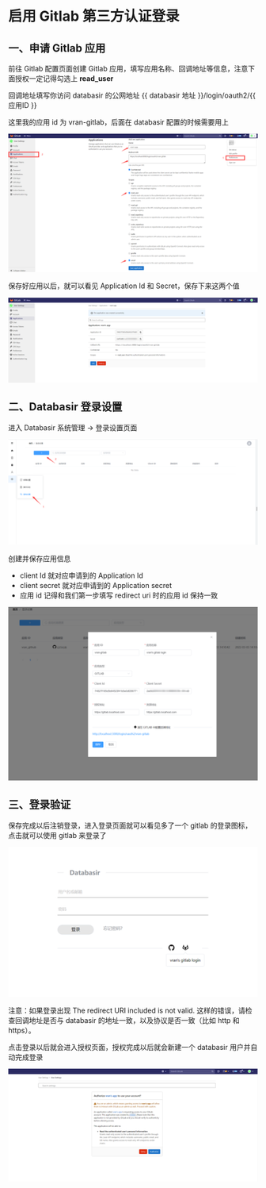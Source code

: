 # 启用 Gitlab 第三方认证登录

## 一、申请 Gitlab 应用

前往 Gitlab 配置页面创建 Gitlab 应用，填写应用名称、回调地址等信息，注意下面授权一定记得勾选上 **read_user**

回调地址填写你访问 databasir 的公网地址 {{ databasir 地址 }}/login/oauth2/{{ 应用ID }}

这里我的应用 id 为 vran-gitlab，后面在 databasir 配置的时候需要用上

![](img/1-gitlab-oauth2.png)

保存好应用以后，就可以看见 Application Id 和 Secret，保存下来这两个值

![](img/2-gitlab-oauth2.png)

## 二、Databasir 登录设置

进入 Databasir 系统管理 -> 登录设置页面

![](img/3-gitlab-oauth2.png)

创建并保存应用信息

- client Id 就对应申请到的 Application Id
- client secret 就对应申请到的 Application secret
- 应用 id 记得和我们第一步填写 redirect uri 时的应用 id 保持一致

![image-20220303225811673](img/4-gitlab-oauth2.png)

## 三、登录验证

保存完成以后注销登录，进入登录页面就可以看见多了一个 gitlab 的登录图标，点击就可以使用 gitlab 来登录了

![](img/5-gitlab-oauth2.png)

注意：如果登录出现 The redirect URI included is not valid. 这样的错误，请检查回调地址是否与 databasir 的地址一致，以及协议是否一致（比如 http 和 https）。

点击登录以后就会进入授权页面，授权完成以后就会新建一个 databasir 用户并自动完成登录

![](img/6-gitlab-oauth2.png)